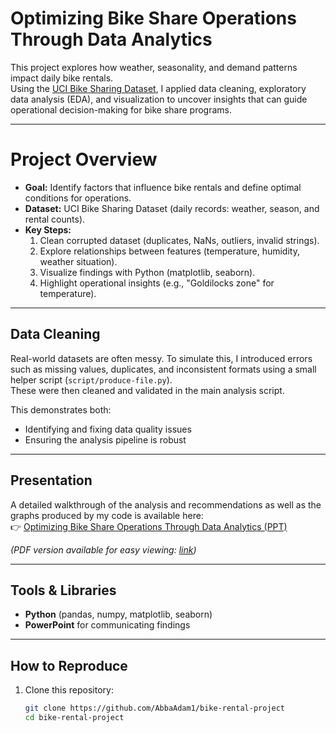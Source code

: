 # Optimizing Bike Share Operations Through Data Analytics

This project explores how weather, seasonality, and demand patterns impact daily bike rentals.  
Using the [UCI Bike Sharing Dataset](https://archive.ics.uci.edu/ml/datasets/bike+sharing+dataset), I applied data cleaning, exploratory data analysis (EDA), and visualization to uncover insights that can guide operational decision-making for bike share programs.

---

# Project Overview
- **Goal:** Identify factors that influence bike rentals and define optimal conditions for operations.
- **Dataset:** UCI Bike Sharing Dataset (daily records: weather, season, and rental counts).
- **Key Steps:**
	1. Clean corrupted dataset (duplicates, NaNs, outliers, invalid strings).
	2. Explore relationships between features (temperature, humidity, weather situation).
	3. Visualize findings with Python (matplotlib, seaborn).
	4. Highlight operational insights (e.g., "Goldilocks zone" for temperature).

---

## Data Cleaning

Real-world datasets are often messy. To simulate this, I introduced errors such as missing values, duplicates, and inconsistent formats using a small helper script (`script/produce-file.py`).  
These were then cleaned and validated in the main analysis script.

This demonstrates both:
- Identifying and fixing data quality issues
- Ensuring the analysis pipeline is robust

---

## Presentation
A detailed walkthrough of the analysis and recommendations as well as the graphs produced by my code is available here:  
👉 [Optimizing Bike Share Operations Through Data Analytics (PPT)](presentation/bike_share_analysis.pptx)


*(PDF version available for easy viewing: [link](presentation/bike_share_analysis.pdf))*

---

## Tools & Libraries
- **Python** (pandas, numpy, matplotlib, seaborn)
- **PowerPoint** for communicating findings

---

## How to Reproduce
1. Clone this repository:
   ```bash
   git clone https://github.com/AbbaAdam1/bike-rental-project
   cd bike-rental-project
